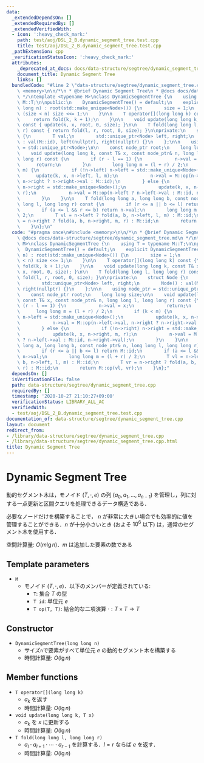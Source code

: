 ```yaml
---
data:
  _extendedDependsOn: []
  _extendedRequiredBy: []
  _extendedVerifiedWith:
  - icon: ':heavy_check_mark:'
    path: test/aoj/DSL_2_B.dynamic_segment_tree.test.cpp
    title: test/aoj/DSL_2_B.dynamic_segment_tree.test.cpp
  _pathExtension: cpp
  _verificationStatusIcon: ':heavy_check_mark:'
  attributes:
    _deprecated_at_docs: docs/data-structure/segtree/dynamic_segment_tree.md
    document_title: Dynamic Segment Tree
    links: []
  bundledCode: "#line 2 \"data-structure/segtree/dynamic_segment_tree.cpp\"\n#include\
    \ <memory>\n\n/*\n * @brief Dynamic Segment Tree\n * @docs docs/data-structure/segtree/dynamic_segment_tree.md\n\
    \ */\ntemplate <typename M>\nclass DynamicSegmentTree {\n    using T = typename\
    \ M::T;\n\npublic:\n    DynamicSegmentTree() = default;\n    explicit DynamicSegmentTree(long\
    \ long n) : root(std::make_unique<Node>()) {\n        size = 1;\n        while\
    \ (size < n) size <<= 1;\n    }\n\n    T operator[](long long k) const {\n   \
    \     return fold(k, k + 1);\n    }\n\n    void update(long long k, const T& x)\
    \ const { update(k, x, root, 0, size); }\n\n    T fold(long long l, long long\
    \ r) const { return fold(l, r, root, 0, size); }\n\nprivate:\n    struct Node\
    \ {\n        T val;\n        std::unique_ptr<Node> left, right;\n        Node()\
    \ : val(M::id), left(nullptr), right(nullptr) {}\n    };\n\n    using node_ptr\
    \ = std::unique_ptr<Node>;\n\n    const node_ptr root;\n    long long size;\n\n\
    \    void update(long long k, const T& x, const node_ptr& n, long long l, long\
    \ long r) const {\n        if (r - l == 1) {\n            n->val = x;\n      \
    \      return;\n        }\n        long long m = (l + r) / 2;\n        if (k <\
    \ m) {\n            if (!n->left) n->left = std::make_unique<Node>();\n      \
    \      update(k, x, n->left, l, m);\n            n->val = M::op(n->left->val,\
    \ n->right ? n->right->val : M::id);\n        } else {\n            if (!n->right)\
    \ n->right = std::make_unique<Node>();\n            update(k, x, n->right, m,\
    \ r);\n            n->val = M::op(n->left ? n->left->val : M::id, n->right->val);\n\
    \        }\n    }\n\n    T fold(long long a, long long b, const node_ptr& n, long\
    \ long l, long long r) const {\n        if (r <= a || b <= l) return M::id;\n\
    \        if (a <= l && r <= b) return n->val;\n        long long m = (l + r) /\
    \ 2;\n        T vl = n->left ? fold(a, b, n->left, l, m) : M::id;\n        T vr\
    \ = n->right ? fold(a, b, n->right, m, r) : M::id;\n        return M::op(vl, vr);\n\
    \    }\n};\n"
  code: "#pragma once\n#include <memory>\n\n/*\n * @brief Dynamic Segment Tree\n *\
    \ @docs docs/data-structure/segtree/dynamic_segment_tree.md\n */\ntemplate <typename\
    \ M>\nclass DynamicSegmentTree {\n    using T = typename M::T;\n\npublic:\n  \
    \  DynamicSegmentTree() = default;\n    explicit DynamicSegmentTree(long long\
    \ n) : root(std::make_unique<Node>()) {\n        size = 1;\n        while (size\
    \ < n) size <<= 1;\n    }\n\n    T operator[](long long k) const {\n        return\
    \ fold(k, k + 1);\n    }\n\n    void update(long long k, const T& x) const { update(k,\
    \ x, root, 0, size); }\n\n    T fold(long long l, long long r) const { return\
    \ fold(l, r, root, 0, size); }\n\nprivate:\n    struct Node {\n        T val;\n\
    \        std::unique_ptr<Node> left, right;\n        Node() : val(M::id), left(nullptr),\
    \ right(nullptr) {}\n    };\n\n    using node_ptr = std::unique_ptr<Node>;\n\n\
    \    const node_ptr root;\n    long long size;\n\n    void update(long long k,\
    \ const T& x, const node_ptr& n, long long l, long long r) const {\n        if\
    \ (r - l == 1) {\n            n->val = x;\n            return;\n        }\n  \
    \      long long m = (l + r) / 2;\n        if (k < m) {\n            if (!n->left)\
    \ n->left = std::make_unique<Node>();\n            update(k, x, n->left, l, m);\n\
    \            n->val = M::op(n->left->val, n->right ? n->right->val : M::id);\n\
    \        } else {\n            if (!n->right) n->right = std::make_unique<Node>();\n\
    \            update(k, x, n->right, m, r);\n            n->val = M::op(n->left\
    \ ? n->left->val : M::id, n->right->val);\n        }\n    }\n\n    T fold(long\
    \ long a, long long b, const node_ptr& n, long long l, long long r) const {\n\
    \        if (r <= a || b <= l) return M::id;\n        if (a <= l && r <= b) return\
    \ n->val;\n        long long m = (l + r) / 2;\n        T vl = n->left ? fold(a,\
    \ b, n->left, l, m) : M::id;\n        T vr = n->right ? fold(a, b, n->right, m,\
    \ r) : M::id;\n        return M::op(vl, vr);\n    }\n};"
  dependsOn: []
  isVerificationFile: false
  path: data-structure/segtree/dynamic_segment_tree.cpp
  requiredBy: []
  timestamp: '2020-10-27 21:10:27+09:00'
  verificationStatus: LIBRARY_ALL_AC
  verifiedWith:
  - test/aoj/DSL_2_B.dynamic_segment_tree.test.cpp
documentation_of: data-structure/segtree/dynamic_segment_tree.cpp
layout: document
redirect_from:
- /library/data-structure/segtree/dynamic_segment_tree.cpp
- /library/data-structure/segtree/dynamic_segment_tree.cpp.html
title: Dynamic Segment Tree
---
```

# Dynamic Segment Tree

動的セグメント木は，モノイド $(T, \cdot, e)$ の列 $(a_0, a_1, \dots, a_{n-1})$ を管理し，列に対する一点更新と区間クエリを処理できるデータ構造である．

必要なノードだけを構築することで， $n$ が非常に大きい場合でも効率的に値を管理することができる．$n$ が十分小さいとき (およそ $10^6$ 以下) は，通常のセグメント木を使用する．

空間計算量: $O(m\lg n)$．$m$ は追加した要素の数である

## Template parameters

- `M`
    - モノイド $(T, \cdot, e)$．以下のメンバーが定義されている:
        - `T`: 集合 $T$ の型
        - `T id`: 単位元 $e$
        - `T op(T, T)`: 結合的な二項演算 $\cdot: T \times T \rightarrow T$

## Constructor

- `DynamicSegmentTree(long long n)`
    - サイズ`n`で要素がすべて単位元 $e$ の動的セグメント木を構築する
    - 時間計算量: $O(\lg n)$

## Member functions

- `T operator[](long long k)`
    - $a_k$ を返す
    - 時間計算量: $O(\lg n)$
- `void update(long long k, T x)`
    - $a_k$ を $x$ に更新する
    - 時間計算量: $O(\lg n)$
- `T fold(long long l, long long r)`
    - $a_l \cdot a_{l+1} \cdot \cdots \cdot a_{r-1}$ を計算する．$l = r$ ならば $e$ を返す．
    - 時間計算量: $O(\lg n)$